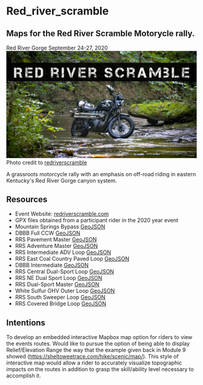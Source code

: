 # Red_river_scramble
## Maps for the Red River Scramble Motorycle rally.

Red River Gorge September 24-27, 2020
![Banner image for event](Graphics/banner.jpg)
Photo credit to [redriverscramble](https://redriverscramble.com)

A grassroots motorcycle rally with an emphasis on off-road riding in eastern Kentucky's Red River Gorge canyon system.

## Resources
* Event Website: [redriverscramble.com](https://redriverscramble.com)
* GPX files obtained from a participant rider in the 2020 year event
* Mountain Springs Bypass [GeoJSON](xxx.geojson)
* DBBB Full CCW [GeoJSON](xxx.geojson)
* RRS Pavement Master [GeoJSON](xxx.geojson)
* RRS Adventure Master [GeoJSON](xxx.geojson)
* RRS Intermediate ADV Loop [GeoJSON](xxx.geojson)
* RRS East Coal Country Paved Loop [GeoJSON](xxx.geojson)
* DBBB Intermediate [GeoJSON](xxx.geojson)
* RRS Central Dual-Sport Loop [GeoJSON](xxx.geojson)
* RRS NE Dual Sport Loop [GeoJSON](xxx.geojson)
* RRS Dual-Sport Master [GeoJSON](xxx.geojson)
* White Sulfur OHV Outer Loop [GeoJSON](xxx.geojson)
* RRS South Sweeper Loop [GeoJSON](xxx.geojson)
* RRS Covered Bridge Loop [GeoJSON](xxx.geojson)


## Intentions
To develop an embedded interactive Mapbox map option for riders to view the events routes.
Would like to pursue the option of being able to display Relief/Elevation Range the way that the example given back in Module 9 showed (https://sheltoweetrace.com/hike/scenic/map/). This style of interactive map would allow a rider to accurately visualize topographic impacts on the routes in addition to grasp the skill/ability level necessary to accomplish it.

